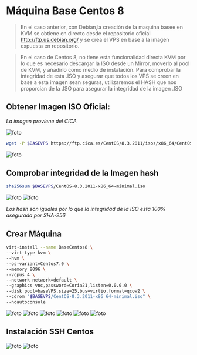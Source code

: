 # Máquina Base Centos 8

> En el caso anterior, con Debian,la creación de la maquina basee en KVM se obtiene en directo desde el repositorio oficial http://ftp.us.debian.org/ y se crea el VPS en base a la imagen expuesta en repositorio.

> En el caso de Centos 8, no tiene esta funcionalidad directa KVM por lo que es necesario descargar la ISO desde un Mirror, moverlo al pool de KVM, y añadirlo como medio de instalación. Para comprobar la integridad de esta .ISO y asegurar que todos los VPS se creen en base a esta imagen sean seguras, utilizaremos el HASH que nos proporcian de la .ISO para asegurar la integridad de la imagen .ISO

## Obtener Imagen ISO Oficial:

_La imagen proviene del CICA_

![foto](../imagenes/CICA.png)

```bash
wget -P $BASEVPS https://ftp.cica.es/CentOS/8.3.2011/isos/x86_64/CentOS-8.3.2011-x86_64-minimal.iso
```
![foto](../imagenes/descargaCentos.jpg)

## Comprobar integridad de la Imagen hash

```bash
sha256sum $BASEVPS/CentOS-8.3.2011-x86_64-minimal.iso
```
![foto](../imagenes/cica-integridad.png)
![foto](../imagenes/integridadCentos.jpg)

_Los hash son iguales por lo que la integridad de la ISO esta 100% asegurada por SHA-256_

## Crear Máquina

```bash
virt-install --name BaseCentos8 \
--virt-type kvm \
--hvm \
--os-variant=Centos7.0 \
--memory 8096 \
--vcpus 4 \
--network network=default \
--graphics vnc,password=Coria21,listen=0.0.0.0 \
--disk pool=baseVPS,size=25,bus=virtio,format=qcow2 \
--cdrom "$BASEVPS/CentOS-8.3.2011-x86_64-minimal.iso" \
--noautoconsole
```

![foto](../imagenes/crearCentos.png)
![foto](../imagenes/centos1.jpg)
![foto](../imagenes/centos2.jpg)
![foto](../imagenes/centos3.jpg)
![foto](../imagenes/centos4.jpg)
![foto](../imagenes/centos5.jpg)

## Instalación SSH Centos

![foto](../imagenes/installsshCentos.jpg)
![foto](../imagenes/installSshCentos2.jpg)




